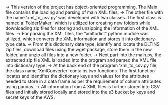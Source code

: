 -> This version of the project has object-oriented programming. The Main file contains the loading and parsing of main XML files.
-> The other file with the name ‘xml_to_csv.py’ was developed with two classes. The first class is named a ‘FolderMaker,’ which is utilized for creating new folders while downloading zip files for storing and unzipping the information of the XML files.
-> For parsing the XML files, the “xmltodict” python module was utilized, which converts the XML information and stores it into dictionary-type data.
-> From this dictionary data type, identify and locate the DLTINS zip files, download files using the wget package, store them in the new folder, and unzip all files into a new folder.
-> Next part into the main.py, the extracted zip file XML is loaded into the program and parsed the XML file into dictionary type.
-> At the back end of the program ‘xml_to_csv.py file, the class name ‘XmlConverter’ contains two functions. The first function locates and identifies the dictionary keys and values for the attributes needed to store in a data frame as per the requirement of column attributes using pandas.
-> All information from 4 XML files is further stored into CSV files and initially stored locally and stored into the s3 bucket by keys and secret keys of the AWS.
